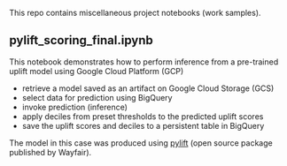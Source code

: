 This repo contains miscellaneous project notebooks (work samples).


## pylift_scoring_final.ipynb
This notebook demonstrates how to perform inference from a pre-trained uplift model using Google Cloud Platform (GCP)
- retrieve a model saved as an artifact on Google Cloud Storage (GCS)
- select data for prediction using BigQuery
- invoke prediction (inference)
- apply deciles from preset thresholds to the predicted uplift scores
- save the uplift scores and deciles to a persistent table in BigQuery  

The model in this case was produced using [pylift] (open source package published by Wayfair).

[pylift]: https://github.com/wayfair/pylift/
